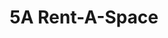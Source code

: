 ---
title: "5A Rent-A-Space"
url: /foster-city/5a-rent-a-space-east-hillsdale-boulevard-2/
shop: Mieten
---